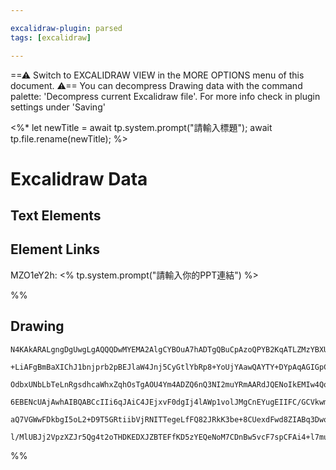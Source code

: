 ```yaml
---

excalidraw-plugin: parsed
tags: [excalidraw]

---
```

==⚠  Switch to EXCALIDRAW VIEW in the MORE OPTIONS menu of this document. ⚠== You can decompress Drawing data with the command palette: 'Decompress current Excalidraw file'. For more info check in plugin settings under 'Saving'

<%* let newTitle = await tp.system.prompt("請輸入標題"); await tp.file.rename(newTitle); %>

# Excalidraw Data

## Text Elements
## Element Links
MZO1eY2h: <% tp.system.prompt("請輸入你的PPT連結") %>

%%
## Drawing
```compressed-json
N4KAkARALgngDgUwgLgAQQQDwMYEMA2AlgCYBOuA7hADTgQBuCpAzoQPYB2KqATLZMzYBXUtiRoIACyhQ4zZAHoFAc0JRJQgEYA6bGwC2CgF7N6hbEcK4OCtptbErHALRY8RMpWdx8Q1TdIEfARcZgRmBShcZQUebQAObQBGGjoghH0EDihmbgBtcDBQMBKIEm4IAFkALQB5JIQATR5JVJLIWEQKjM0EYmJcTWC20sxuZwBWCYAGbQB2Cf5SmHGk

+LiAFgBmBaXIChJ1bnjprb2pBEJlaW4Jnj5CyGtlYbRp8+YoUjYAawQAYTY+DYpAqAGIGpCkOdNLhsD9lN8hBxiIDgaCJF9rMw4LhAtkRpAAGaEfD4ADKsFe6EEHkJEE+3z+AHVDq00A92gyvr8EJSYNSGUDyuckdcOOFcmgkuc2LjsGoVtLpu9HhBEcI4ABJYhS1B5AC65yJ5EyOu4HCEZPOhBRWAquGm9KRKIlzD1xS5nXEqC2jwAvh8EH1uAB

OdbxUNbLbTeLnRgsdhcaWhxZqhOsTgAOU4Ym4ADZQ6nQ3NI2muYRmAARdJQENoIkEMIw4QogCiwUy2T1lutaqEcAGdeI3CScx48XWPA2+bWk/ORA4PwqAB4AKSoWTaZgwT4ZbRwb76OBQAAUAB0IIBpqMAHPGAU0VAAbygBC3AAKL4AKoBiBMACr6XgCUqBrgAfPSwLwvWqCNvgzZqsw7g+gU7RgDKjzIY8BqFP64BGnQuBwHAlK4HW3CetAkgZD

6EBENcUAjAwhAIBQABCcIIi6qJAiC4JEjxvF0dgIj4lAWp1volJMgCnEYugEIIFC/GCVkwmiSx8IasiHHohUWIcDieJKQppBCSJGQAGKkhSVKUbSIqFBAAlGUpJliTyLJstwnKQA5xmieJvL8oKNkjks9mKdkzkAErCOKkqjiF3lOaJtTyoqo4qvFYXKWZnBQKZuD6KSSqoOWXmZc5pk5eShBGD6PCqqUCXhaJ75YFAACC1HJugwRErRGWOU1GSE

aQ7VGWwFDkbgI5oL2+D9T5GRtiibVjRNITTegeLfFQ82JRkK3be+8CUexdFwd8ZIABq3DwobaDwJUMtgF34I0BZzBs2gTPmD0hUYbAGCR6YEEIPpJJhu2DfoUUaW6eoQKdIWIiQVU1R59WQMjxCUggcC3EjpAkJUbDEAgS2DMEG1QTBpRY2iXFoJ6kBMUCG0I8osKnjwY7ULwPN83MvOzBMf70hFCDKFaeIVKQHO4FzMa8zwiu8CrwuixDdmNVAf

l/MlUBJj2VpzXZJr5Qg4t2oTHDKEDXJZBTEFfKD5zYEQeNoM7CDnBw5vcF7spCFAi4+l7mulHYABWCDYDk5K+3AxOk+TQwQdT3t2XCBuMO+AP4HbpTehUYTBLHSb0gJnwGEdXQzcbC5sOBVNNhnXL4KE7VlznecWsbmHgIGdAksEHpYf6QA=
```
%%